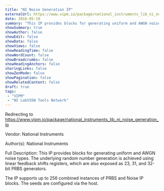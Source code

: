 ```yaml
---
title: "NI Noise Generation IP"
externalUrl: https://www.vipm.io/package/national_instruments_lib_ni_noise_generation_ip
date: 2016-05-19
summary: "This IP provides blocks for generating uniform and AWGN noise types."
showSummary: true
showAuthor: false
showEdit: false
showData: false
showViews: false
showReadingTime: false
showWordCount: false
showBreadcrumbs: false
showHeadingAnchors: false
sharingLinks: false
showZenMode: false
showPagination: false
showRelatedContent: false
draft: true
tags:
 - "VIPM"
 - "NI LabVIEW Tools Network"
---
```


Redirecting to https://www.vipm.io/package/national_instruments_lib_ni_noise_generation_ip

Vendor: National Instruments

Author(s): National Instruments
 
Full Description:
This IP provides blocks for generating uniform and AWGN noise types.  The underlying random number generation is achieved using linear feedback shifts registers, which are also exposed as 23, 31, and 32-bit PRBS generators.

The IP supports up to 256 combined instances of PRBS and Noise IP blocks.  The seeds are configured via the host.
